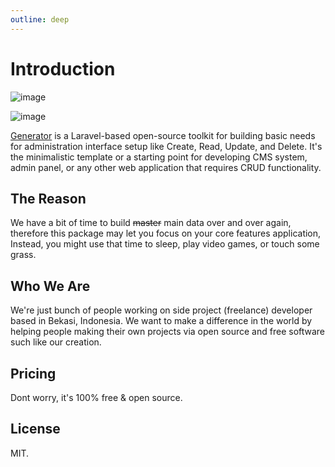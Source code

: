 ```yaml
---
outline: deep
---
```


# Introduction

![image](https://user-images.githubusercontent.com/62506582/219942571-63c42764-1702-4df3-b165-4217e5558713.png)

![image](https://user-images.githubusercontent.com/62506582/219941448-94c46fca-6a9f-422b-bdd1-29f642c3ccf6.png)

[Generator](https://github.com/Evdigi-INA/generator) is a Laravel-based open-source toolkit for building basic needs for administration interface setup like Create, Read, Update, and Delete. It's the minimalistic template or a starting point for developing CMS system, admin panel, or any other web application that requires CRUD functionality.

## The Reason

We have a bit of time to build <s>master</s> main data over and over again, therefore this package may let you focus on your core features application, Instead, you might use that time to sleep, play video games, or touch some grass.

## Who We Are

We're just bunch of people working on side project (freelance) developer based in Bekasi, Indonesia. We want to make a difference in the world by helping people making their own projects via open source and free software such like our creation.

## Pricing

Dont worry, it's 100% free & open source.

## License

MIT.